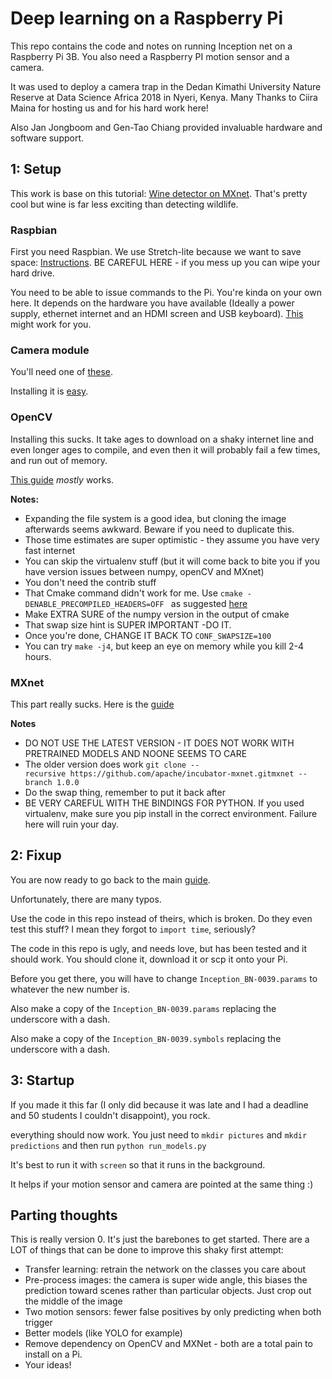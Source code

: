# Deep learning on a Raspberry Pi

This repo contains the code and notes on running Inception net on a Raspberry Pi 3B. You also need a Raspberry PI motion sensor and a camera.

It was used to deploy a camera trap in the Dedan Kimathi University Nature Reserve at Data Science Africa 2018 in Nyeri, Kenya. Many Thanks to Ciira Maina for hosting us and for his hard work here!

Also Jan Jongboom and Gen-Tao Chiang provided invaluable hardware and software support.

## 1: Setup

This work is base on this tutorial:
[Wine detector on MXnet](https://mxnet.incubator.apache.org/versions/master/tutorials/embedded/wine_detector.html
). That's pretty cool but wine is far less exciting than detecting wildlife.

### Raspbian

First you need Raspbian. We use Stretch-lite because we want to save space: 
[Instructions](https://www.raspberrypi.org/documentation/installation/installing-images/
). BE CAREFUL HERE - if you mess up you can wipe your hard drive.

You need to be able to issue commands to the Pi. You're kinda on your own here. It depends on the hardware you have available (Ideally a power supply, ethernet internet and an HDMI screen and USB keyboard). [This](http://blog.cudmore.io/post/2017/11/22/raspian-stretch/) might work for you. 

### Camera module
You'll need one of [these](https://www.raspberrypi.org/products/camera-module-v2/).

Installing it is [easy](https://thepihut.com/blogs/raspberry-pi-tutorials/16021420-how-to-install-use-the-raspberry-pi-camera).

### OpenCV
Installing this sucks. It take ages to download on a shaky internet line and even longer ages to compile, and even then it will probably fail a few times, and run out of memory.

[This guide](https://www.pyimagesearch.com/2017/09/04/raspbian-stretch-install-opencv-3-python-on-your-raspberry-pi/) *mostly* works.

**Notes:**

* Expanding the file system is a good idea, but cloning the image afterwards seems awkward. Beware if you need to duplicate this.
* Those time estimates are super optimistic - they assume you have very fast internet
* You can skip the virtualenv stuff (but it will come back to bite you if you have version issues between numpy, openCV and MXnet)
* You don't need the contrib stuff
* That Cmake command didn't work for me. Use `cmake -DENABLE_PRECOMPILED_HEADERS=OFF ` as suggested [here](https://github.com/opencv/opencv/issues/6517)
* Make EXTRA SURE of the numpy version in the output of cmake
* That swap size hint is SUPER IMPORTANT -DO IT.
* Once you're done, CHANGE IT BACK TO `CONF_SWAPSIZE=100`
* You can try `make -j4`, but keep an eye on memory while you kill 2-4 hours. 

### MXnet

This part really sucks. Here is the [guide](https://mxnet.incubator.apache.org/install/index.html)

**Notes**

* DO NOT USE THE LATEST VERSION - IT DOES NOT WORK WITH PRETRAINED MODELS AND NOONE SEEMS TO CARE
* The older version does work `git clone --recursive https://github.com/apache/incubator-mxnet.gitmxnet --branch 1.0.0` 
* Do the swap thing, remember to put it back after
* BE VERY CAREFUL WITH THE BINDINGS FOR PYTHON. If you used virtualenv, make sure you pip install in the correct environment. Failure here will ruin your day.


## 2: Fixup

You are now ready to go back to the main [guide](https://mxnet.incubator.apache.org/versions/master/tutorials/embedded/wine_detector.html).

Unfortunately, there are many typos.

Use the code in this repo instead of theirs, which is broken. Do they even test this stuff? I mean they forgot to `import time`, seriously?

The code in this repo is ugly, and needs love, but has been tested and it should work. You should clone it, download it or scp it onto your Pi.

Before you get there, you will have to change `Inception_BN-0039.params` to whatever the new number is. 

Also make a copy of the `Inception_BN-0039.params` replacing the underscore with a dash.

Also make a copy of the `Inception_BN-0039.symbols` replacing the underscore with a dash.

## 3: Startup

If you made it this far (I only did because it was late and I had a deadline and 50 students I couldn't disappoint), you rock.

everything should now work. You just need to 
`mkdir pictures`
and 
`mkdir predictions` and then run `python run_models.py`

It's best to run it with `screen` so that it runs in the background. 
 
It helps if your motion sensor and camera are pointed at the same thing :)

## Parting thoughts

This is really version 0. It's just the barebones to get started. There are a LOT of things that can be done to improve this shaky first attempt:

* Transfer learning: retrain the network on the classes you care about
* Pre-process images: the camera is super wide angle, this biases the prediction toward scenes rather than particular objects. Just crop out the middle of the image
* Two motion sensors: fewer false positives by only predicting when both trigger
* Better models (like YOLO for example)
* Remove dependency on OpenCV and MXNet - both are a total pain to install on a Pi.
* Your ideas!